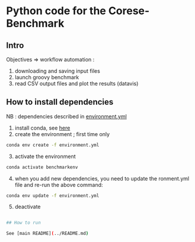 # Python code for the Corese-Benchmark


## Intro

Objectives => workflow automation : 

1. downloading and saving input files 
2. launch groovy benchmark
3. read CSV output files and plot the results (datavis)

## How to install dependencies

NB :  dependencies described in [environment.yml](./environment.yml)

1. install conda, see [here](https://docs.conda.io/en/latest/miniconda.html)
2. create the environment ; first time only

```bash
conda env create -f environment.yml
```

3. activate the environment

```bash
conda activate benchmarkenv
```

4. when you add new dependencies, you need to update the ronment.yml file and re-run the above command: 

```bash
conda env update -f environment.yml
```

5. deactivate 
```bash gi

## How to run

See [main README](../README.md)

